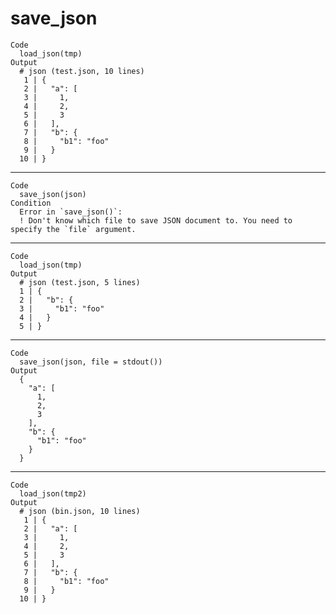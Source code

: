# save_json

    Code
      load_json(tmp)
    Output
      # json (test.json, 10 lines)
       1 | {
       2 |   "a": [
       3 |     1,
       4 |     2,
       5 |     3
       6 |   ],
       7 |   "b": {
       8 |     "b1": "foo"
       9 |   }
      10 | }

---

    Code
      save_json(json)
    Condition
      Error in `save_json()`:
      ! Don't know which file to save JSON document to. You need to specify the `file` argument.

---

    Code
      load_json(tmp)
    Output
      # json (test.json, 5 lines)
      1 | {
      2 |   "b": {
      3 |     "b1": "foo"
      4 |   }
      5 | }

---

    Code
      save_json(json, file = stdout())
    Output
      {
        "a": [
          1,
          2,
          3
        ],
        "b": {
          "b1": "foo"
        }
      }

---

    Code
      load_json(tmp2)
    Output
      # json (bin.json, 10 lines)
       1 | {
       2 |   "a": [
       3 |     1,
       4 |     2,
       5 |     3
       6 |   ],
       7 |   "b": {
       8 |     "b1": "foo"
       9 |   }
      10 | }

